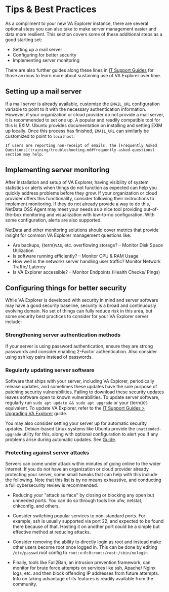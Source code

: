 # Tips & Best Practices

As a compliment to your new VA Explorer instance, there are several optional
steps you can also take to make server management easier and data more resilient.
This section covers some of these additional steps as a good starting set:

- Setting up a mail server
- Configuring for better security
- Implementing server monitoring

There are also further guides along these lines in [IT Support Guides](../../training/it_guides) for
those anxious to learn more about sustaining use of VA Explorer over time.

## Setting up a mail server

If a mail server is already available, customize the `EMAIL_URL` configuration
variable to point to it with the necessary authentication information. However,
if your organization or cloud provider do not provide a mail server, it is
recommended to set one up. A popular and readily compatible tool for this is
EXIM. Ubuntu provides documentation on installing and setting EXIM up locally.
Once this process has finished, `EMAIL_URL` can similarly be customized to point
to `localhost`.

```{note}
If users are reporting non-receipt of emails, the [Frequently Asked Questions](training/troubleshooting.md#frequently-asked-questions)
section may help.
```

## Implementing server monitoring

After installation and setup of VA Explorer, having visibility of system
statistics or alerts when things do not function as expected can help you
quickly address problems before they grow. If your organization or cloud
provider offers this functionality, consider following their instructions to
implement monitoring. If they do not already provide a way to do this, NetData
OSS Agent may meet your needs as a nice tool providing out-of-the-box monitoring
and visualization with low-to-no configuration. With some configuration, alerts
are also supported.

NetData and other monitoring solutions should cover metrics that provide insight
for common VA Explorer management questions like:

- Are backups, {term}`VA`s, etc. overflowing storage? – Monitor Disk Space Utilization
- Is software running efficiently? – Monitor CPU & RAM Usage
- How well is the network/ server handling user traffic? Monitor Network Traffic/ Latency
- Is VA Explorer accessible? – Monitor Endpoints (Health Checks/ Pings)

## Configuring things for better security

While VA Explorer is developed with security in mind and server software may have
a good security baseline, security is a broad and continuously evolving domain.
No set of things can fully reduce risk in this area, but some security best
practices to consider for your VA Explorer server include:

### Strengthening server authentication methods

If your server is using password authentication, ensure they are strong passwords
and consider enabling 2-Factor authentication. Also consider using ssh key pairs
instead of passwords.

### Regularly updating server software

Software that ships with your server, including VA Explorer, periodically release
updates, and sometimes these updates have the sole purpose of patching security
vulnerabilities. Failing to download these security updates leaves software open
to known vulnerabilities. To update server software, regularly run
`sudo apt update && sudo apt upgrade` or your {term}`OS` equivalent. To update VA
Explorer, refer to the [IT Support Guides > Upgrading VA Explorer](../../training/it_guides.md#upgrading-va-explorer)
guide.

You may also consider setting your server up for automatic security updates.
Debian-based Linux systems like Ubuntu provide the `unattended-upgrade` utility
for this, along with optional configuration to alert you if any problems arise
during automatic updates. See [Guide](https://help.ubuntu.com/community/AutomaticSecurityUpdates).

### Protecting against server attacks

Servers can come under attack within minutes of going online to the wider internet.
If you do not have an organization or cloud provider already protecting your
server, some small tweaks that can help with this include the following. Note
that this list is by no means exhaustive, and conducting a full cybersecurity
review is recommended.

- Reducing your "attack surface" by closing or blocking any open but unneeded
ports. You can do so through tools like ufw, netstat, chkconfig, and others.

- Consider switching popular services to non-standard ports. For example, ssh
is usually supported via port 22, and expected to be found there because of that.
Hosting it on another port could be a simple but effective method at reducing
attacks.

- Consider removing the ability to directly login as root and instead make other
users become root once logged in. This can be done by editing `/etc/passwd` root
config to `root:x:0:0:root:/root:/sbin/nologin`

- Finally, tools like Fail2Ban, an intrusion prevention framework, can monitor
for brute force attempts on services like ssh, Apache/ Nginx logs, etc. and then
block offending IP addresses from future attempts. Info on taking advantage of
its features is readily available from the community.

